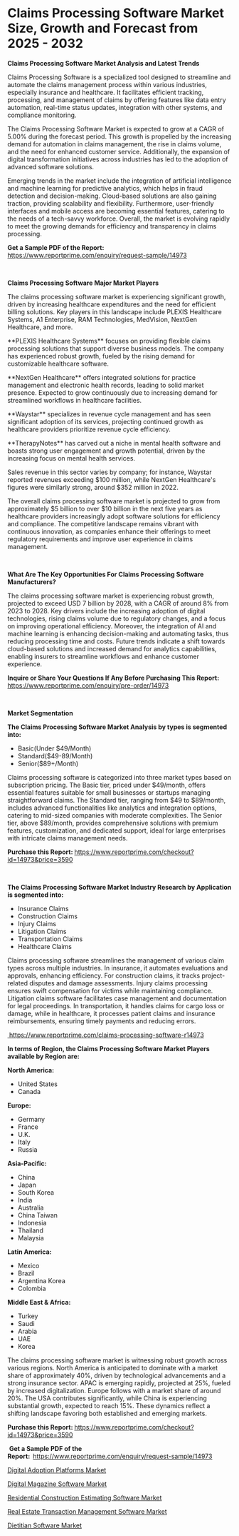 <p><h1>Claims Processing Software Market Size, Growth and Forecast from 2025 - 2032</h1></p><p><strong>Claims Processing Software Market Analysis and Latest Trends</strong></p>
<p><p>Claims Processing Software is a specialized tool designed to streamline and automate the claims management process within various industries, especially insurance and healthcare. It facilitates efficient tracking, processing, and management of claims by offering features like data entry automation, real-time status updates, integration with other systems, and compliance monitoring. </p><p>The Claims Processing Software Market is expected to grow at a CAGR of 5.00% during the forecast period. This growth is propelled by the increasing demand for automation in claims management, the rise in claims volume, and the need for enhanced customer service. Additionally, the expansion of digital transformation initiatives across industries has led to the adoption of advanced software solutions. </p><p>Emerging trends in the market include the integration of artificial intelligence and machine learning for predictive analytics, which helps in fraud detection and decision-making. Cloud-based solutions are also gaining traction, providing scalability and flexibility. Furthermore, user-friendly interfaces and mobile access are becoming essential features, catering to the needs of a tech-savvy workforce. Overall, the market is evolving rapidly to meet the growing demands for efficiency and transparency in claims processing.</p></p>
<p><strong>Get a Sample PDF of the Report:&nbsp;</strong> <a href="https://www.reportprime.com/enquiry/request-sample/14973?utm_campaign=1117&utm_medium=2&utm_source=Github&utm_content=ia&utm_term=20032025&utm_id=claims-processing-software">https://www.reportprime.com/enquiry/request-sample/14973</a></p>
<p>&nbsp;</p>
<p><strong>Claims Processing Software Major Market Players</strong></p>
<p><p>The claims processing software market is experiencing significant growth, driven by increasing healthcare expenditures and the need for efficient billing solutions. Key players in this landscape include PLEXIS Healthcare Systems, A1 Enterprise, RAM Technologies, MedVision, NextGen Healthcare, and more. </p><p>**PLEXIS Healthcare Systems** focuses on providing flexible claims processing solutions that support diverse business models. The company has experienced robust growth, fueled by the rising demand for customizable healthcare software.</p><p>**NextGen Healthcare** offers integrated solutions for practice management and electronic health records, leading to solid market presence. Expected to grow continuously due to increasing demand for streamlined workflows in healthcare facilities.</p><p>**Waystar** specializes in revenue cycle management and has seen significant adoption of its services, projecting continued growth as healthcare providers prioritize revenue cycle efficiency.</p><p>**TherapyNotes** has carved out a niche in mental health software and boasts strong user engagement and growth potential, driven by the increasing focus on mental health services.</p><p>Sales revenue in this sector varies by company; for instance, Waystar reported revenues exceeding $100 million, while NextGen Healthcare's figures were similarly strong, around $352 million in 2022. </p><p>The overall claims processing software market is projected to grow from approximately $5 billion to over $10 billion in the next five years as healthcare providers increasingly adopt software solutions for efficiency and compliance. The competitive landscape remains vibrant with continuous innovation, as companies enhance their offerings to meet regulatory requirements and improve user experience in claims management.</p></p>
<p>&nbsp;</p>
<p><strong>What Are The Key Opportunities For Claims Processing Software Manufacturers?</strong></p>
<p><p>The claims processing software market is experiencing robust growth, projected to exceed USD 7 billion by 2028, with a CAGR of around 8% from 2023 to 2028. Key drivers include the increasing adoption of digital technologies, rising claims volume due to regulatory changes, and a focus on improving operational efficiency. Moreover, the integration of AI and machine learning is enhancing decision-making and automating tasks, thus reducing processing time and costs. Future trends indicate a shift towards cloud-based solutions and increased demand for analytics capabilities, enabling insurers to streamline workflows and enhance customer experience.</p></p>
<p><strong>Inquire or Share Your Questions If Any Before Purchasing This Report:</strong> <a href="https://www.reportprime.com/enquiry/pre-order/14973?utm_campaign=1117&utm_medium=2&utm_source=Github&utm_content=ia&utm_term=20032025&utm_id=claims-processing-software">https://www.reportprime.com/enquiry/pre-order/14973</a></p>
<p>&nbsp;</p>
<p><strong>Market Segmentation</strong></p>
<p><strong>The Claims Processing Software Market Analysis by types is segmented into:</strong></p>
<p><ul><li>Basic(Under $49/Month)</li><li>Standard($49-89/Month)</li><li>Senior($89+/Month)</li></ul></p>
<p><p>Claims processing software is categorized into three market types based on subscription pricing. The Basic tier, priced under $49/month, offers essential features suitable for small businesses or startups managing straightforward claims. The Standard tier, ranging from $49 to $89/month, includes advanced functionalities like analytics and integration options, catering to mid-sized companies with moderate complexities. The Senior tier, above $89/month, provides comprehensive solutions with premium features, customization, and dedicated support, ideal for large enterprises with intricate claims management needs.</p></p>
<p><strong>Purchase this Report:&nbsp;</strong><a href="https://www.reportprime.com/checkout?id=14973&price=3590&utm_campaign=1117&utm_medium=2&utm_source=Github&utm_content=ia&utm_term=20032025&utm_id=claims-processing-software">https://www.reportprime.com/checkout?id=14973&price=3590</a></p>
<p>&nbsp;</p>
<p><strong>The Claims Processing Software Market Industry Research by Application is segmented into:</strong></p>
<p><ul><li>Insurance Claims</li><li>Construction Claims</li><li>Injury Claims</li><li>Litigation Claims</li><li>Transportation Claims</li><li>Healthcare Claims</li></ul></p>
<p><p>Claims processing software streamlines the management of various claim types across multiple industries. In insurance, it automates evaluations and approvals, enhancing efficiency. For construction claims, it tracks project-related disputes and damage assessments. Injury claims processing ensures swift compensation for victims while maintaining compliance. Litigation claims software facilitates case management and documentation for legal proceedings. In transportation, it handles claims for cargo loss or damage, while in healthcare, it processes patient claims and insurance reimbursements, ensuring timely payments and reducing errors.</p></p>
<p><a href="https://www.reportprime.com/claims-processing-software-r14973?utm_campaign=1117&utm_medium=2&utm_source=Github&utm_content=ia&utm_term=20032025&utm_id=claims-processing-software">&nbsp;https://www.reportprime.com/claims-processing-software-r14973</a></p>
<p><strong>In terms of Region, the Claims Processing Software Market Players available by Region are:</strong></p>
<p>
    <p> <strong> North America: </strong>
        <ul>
            <li>United States</li>
            <li>Canada</li>
        </ul>
        </p> 
    <p> <strong> Europe: </strong>
        <ul>
            <li>Germany</li>
            <li>France</li>
            <li>U.K.</li>
            <li>Italy</li>
            <li>Russia</li>
        </ul>
        </p> 
    <p> <strong> Asia-Pacific: </strong>
        <ul>
            <li>China</li>
            <li>Japan</li>
            <li>South Korea</li>
            <li>India</li>
            <li>Australia</li>
            <li>China Taiwan</li>
            <li>Indonesia</li>
            <li>Thailand</li>
            <li>Malaysia</li>
        </ul>
        </p> 
    <p> <strong> Latin America: </strong>
        <ul>
            <li>Mexico</li>
            <li>Brazil</li>
            <li>Argentina Korea</li>
            <li>Colombia</li>
        </ul>
        </p> 
    <p> <strong> Middle East & Africa: </strong>
        <ul>
            <li>Turkey</li>
            <li>Saudi</li>
            <li>Arabia</li>
            <li>UAE</li>
            <li>Korea</li>
        </ul>
    </p>
    </p>
<p><p>The claims processing software market is witnessing robust growth across various regions. North America is anticipated to dominate with a market share of approximately 40%, driven by technological advancements and a strong insurance sector. APAC is emerging rapidly, projected at 25%, fueled by increased digitalization. Europe follows with a market share of around 20%. The USA contributes significantly, while China is experiencing substantial growth, expected to reach 15%. These dynamics reflect a shifting landscape favoring both established and emerging markets.</p></p>
<p><strong>Purchase this Report: </strong><a href="https://www.reportprime.com/checkout?id=14973&price=3590&utm_campaign=1117&utm_medium=2&utm_source=Github&utm_content=ia&utm_term=20032025&utm_id=claims-processing-software">https://www.reportprime.com/checkout?id=14973&price=3590</a></p>
<p>&nbsp;<strong>Get a Sample PDF of the Report:&nbsp;&nbsp;</strong><a href="https://www.reportprime.com/enquiry/request-sample/14973?utm_campaign=1117&utm_medium=2&utm_source=Github&utm_content=ia&utm_term=20032025&utm_id=claims-processing-software">https://www.reportprime.com/enquiry/request-sample/14973</a></p>
<p><strong></strong></p>
<p><p><a href="https://github.com/duzcupetriv/Market-Research-Report-List-1/blob/main/digital-adoption-platforms-market.md?utm_campaign=1117&utm_medium=2&utm_source=Github&utm_content=ia&utm_term=20032025&utm_id=claims-processing-software">Digital Adoption Platforms Market</a></p><p><a href="https://github.com/abexjeliti/Market-Research-Report-List-1/blob/main/digital-magazine-software-market.md?utm_campaign=1117&utm_medium=2&utm_source=Github&utm_content=ia&utm_term=20032025&utm_id=claims-processing-software">Digital Magazine Software Market</a></p><p><a href="https://github.com/rreynagjysma65/Market-Research-Report-List-1/blob/main/residential-construction-estimating-software-market.md?utm_campaign=1117&utm_medium=2&utm_source=Github&utm_content=ia&utm_term=20032025&utm_id=claims-processing-software">Residential Construction Estimating Software Market</a></p><p><a href="https://github.com/okornevonywx/Market-Research-Report-List-1/blob/main/real-estate-transaction-management-software-market.md?utm_campaign=1117&utm_medium=2&utm_source=Github&utm_content=ia&utm_term=20032025&utm_id=claims-processing-software">Real Estate Transaction Management Software Market</a></p><p><a href="https://github.com/hervedeidadw/Market-Research-Report-List-1/blob/main/dietitian-software-market.md?utm_campaign=1117&utm_medium=2&utm_source=Github&utm_content=ia&utm_term=20032025&utm_id=claims-processing-software">Dietitian Software Market</a></p></p>